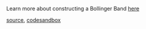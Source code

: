 Learn more about constructing a Bollinger Band [here](http://stockcharts.com/school/doku.php?id=chart_school:technical_indicators:bollinger_bands)

[source](https://github.com/kossidts/react-stockcharts/blob/master/docs/lib/charts/CandleStickChartWithBollingerBandOverlay.js), [codesandbox](https://codesandbox.io/s/github/rrag/react-stockcharts-examples2/tree/master/examples/CandleStickChartWithBollingerBandOverlay)
